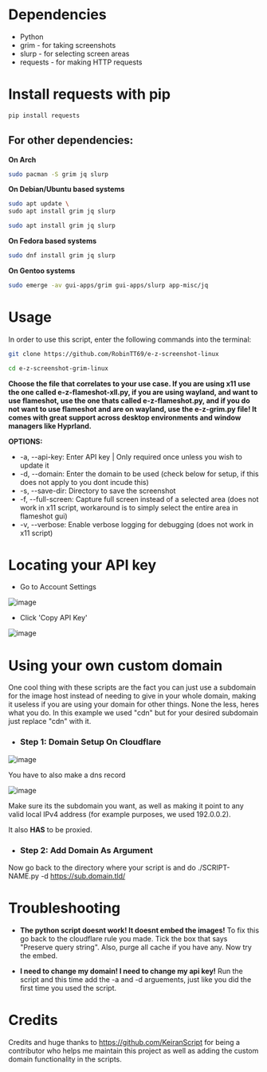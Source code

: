 # Dependencies

- Python
- grim - for taking screenshots
- slurp - for selecting screen areas
- requests - for making HTTP requests

# Install requests with pip 
```bash
pip install requests
```

## For other dependencies:

**On Arch** 
```bash
sudo pacman -S grim jq slurp
```

**On Debian/Ubuntu based systems** 
```bash
sudo apt update \
sudo apt install grim jq slurp
```
```bash
sudo apt install grim jq slurp
```

**On Fedora based systems** 
```bash
sudo dnf install grim jq slurp
```

**On Gentoo systems**
```bash
sudo emerge -av gui-apps/grim gui-apps/slurp app-misc/jq
```

# Usage

In order to use this script, enter the following commands into the terminal:

```bash
git clone https://github.com/RobinTT69/e-z-screenshot-linux
```

```bash
cd e-z-screenshot-grim-linux
```

**Choose the file that correlates to your use case. If you are using x11 use the one called e-z-flameshot-xll.py, if you are using wayland, and want to use flameshot, use the one thats called e-z-flameshot.py, and if you do not want to use flameshot and are on wayland, use the e-z-grim.py file! It comes with great support across desktop environments and window managers like Hyprland.**

**OPTIONS:**
- -a, --api-key: Enter API key | Only required once unless you wish to update it
- -d, --domain: Enter the domain to be used (check below for setup, if this does not apply to you dont incude this)
- -s, --save-dir: Directory to save the screenshot
- -f, --full-screen: Capture full screen instead of a selected area (does not work in x11 script, workaround is to simply select the entire area in flameshot gui)
- -v, --verbose: Enable verbose logging for debugging (does not work in x11 script)

# Locating your API key

- Go to Account Settings

![image](https://i.e-z.host/pics/m9j6jk3a.png)

- Click 'Copy API Key'

![image](https://i.e-z.host/pics/inmghmtw.png)

# Using your own custom domain

One cool thing with these scripts are the fact you can just use a subdomain for the image host instead of needing to give in your whole domain, making it useless if you are using your domain for other things. None the less, heres what you do. In this example we used "cdn" but for your desired subdomain just replace "cdn" with it.

- ### Step 1: Domain Setup On Cloudflare 
![image](https://r2.e-z.host/ca19848c-de8c-4cae-9a10-858d6fd864b7/joyc6m3h.jpeg)

You have to also make a dns record

![image](https://r2.e-z.host/8a13052f-8c12-4034-b99f-0155cc616583/f5jrvtyn.png)

Make sure its the subdomain you want, as well as making it point to any valid local IPv4 address (for example purposes, we used 192.0.0.2). 

It also **HAS** to be proxied.

- ### Step 2: Add Domain As Argument
Now go back to the directory where your script is and do ./SCRIPT-NAME.py -d https://sub.domain.tld/

# Troubleshooting
- **The python script doesnt work! It doesnt embed the images!** 
To fix this go back to the cloudflare rule you made. Tick the box that says "Preserve query string". Also, purge all cache if you have any. Now try the embed.

- **I need to change my domain! I need to change my api key!**
Run the script and this time add the -a and -d arguements, just like you did the first time you used the script.

# Credits
Credits and huge thanks to https://github.com/KeiranScript for being a contributor who helps me maintain this project as well as adding the  custom domain functionality in the scripts.
